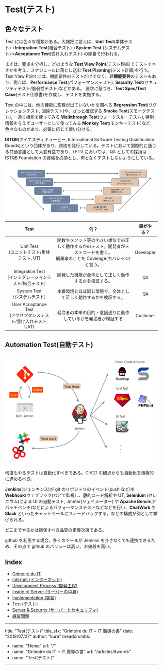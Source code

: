 # Test(テスト)
## 色々なテスト
Test には色々な種類がある。大雑把に言えば、**Unit Test**(単体テスト)→**Integration Test**(結合テスト)→**System Test** (システムテスト)→**Acceptance Test**(受け入れテスト) の順番で行われる。

まずは、要求を分析し、どのような **Test View Point**(テスト観点)でテストすべきかを考え、スケジュールに落とし込む **Test Planning**(テスト計画)を行う。Test View Point には、機能要件のテストだけでなく、**非機能要件**のテストもあり、例えば、**Performance Test**(パフォーマンステスト), **Security Test**(セキュリティテスト/脆弱性テスト)などがある。
要求に基づき、**Test Spec/Test Case**(テスト仕様書)を作成し、テストを実施する。

Test の中には、他の機能に影響が出ていないかを調べる **Regression Test**(リグレッションテスト, 回帰テスト)や、ざっと確認する **Smoke Test**(スモークテスト), 一通り機能を使ってみる **Walkthrough Test**(ウォークスルーテスト), 特別情報を与えずユーザーとして使ってみる **Monkey Test**(モンキーテスト)など色々なものがあり、必要に応じて使い分ける。

**ISTQB**(アイエスティキュービー, International Software Testing Qualification Boards)という団体があり、資格を発行している。テストにおいて国際的に通じる共通言語として大変有益であり、LFTV においては、QA としての採用は ISTQB Foundation の資格を必須とし、何となくテストしないようにしている。


<div align="center"><img src="https://raw.githubusercontent.com/kurab/grimoireduit/images/08.png"></div>


|Test|何？|誰がやる？|
|:-:|:-:|:-:|
|Unit Test<br>(ユニットテスト/単体テスト, UT)|関数やメソッド等の小さい単位での正しく動作するかのテスト。開発者がテストコードを書く。<br>網羅率のことを Coverage(カバレッジ)と言う。|Developer|
|Integration Test<br>(インテグレーションテスト/結合テスト)|開発した機能が全体として正しく動作するかを検証する。|QA|
|System Test<br>(システムテスト)|本番環境とほぼ同じ環境で、全体として正しく動作するかを検証する。|QA|
|User Acceptance Test<br>(アクセプタンステスト/受け入れテスト, UAT)|発注者の本来の目的・意図通りに動作しているかを発注者が検証する|Customer|


## Automation Test(自動テスト)
<div align="center"><img src="https://raw.githubusercontent.com/kurab/grimoireduit/images/09.png"></div>


何度もやるテストは自動化すべきである。CI/CD の観点からも自動化を積極的に進めるべき。

**Jenkins**(ジェンキンス)が git のリポジトリのイベント(push など)を **Webhook**(ウェブフック)などで監視し、静的コード解析や UT, **Selenium** (セレニウム)による UI の自動テスト, Jmeter(ジェイメーター) や **Apache Bench**(アパッチベンチ)などによるパフォーマンステストなどなどを行い、**ChatWork** や **Slack** といったチャットツールにフィードバックする。などの構成が例として挙げられる。

どこまでやるかは担保すべき品質の定義次第である。

github を利用する場合、多くのツールが Jenkins を介さなくても連携できるため、その点で github のバリューは高い。お値段も高い。


## Index
- [Grimoire du IT](../itwords.md)
- [Internet (インターネット)](./internet.md)
- [Development Process (開発工程)](./process.md)
- [Inside of Server (サーバーの中身)](./server.md)
- [Implementation (実装)](./implement.md)
- Test (テスト)
- [Server & Security (サーバーとセキュリティ)](./security.md)
- [練習問題](./practice.md)

---
title: "Test(テスト)"
title_sfx: "Grimoire du IT ~ IT 魔導の書"
date: "2018/07/27"
author: "kura"
breadcrumbs:
- name: "Home"
  url: "/"
- name: "Grimoire du IT ~ IT 魔導の書"
  url: "/articles/itwords"
- name: "Test(テスト)"
---
